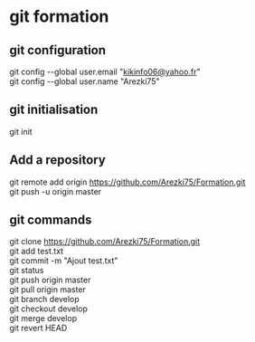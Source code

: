git formation
=
git configuration
-
git config --global user.email "kikinfo06@yahoo.fr"  
git config --global user.name "Arezki75"  

git initialisation
-
git init 

Add a repository
-
git remote add origin https://github.com/Arezki75/Formation.git  
git push -u origin master  

git commands
-
git clone https://github.com/Arezki75/Formation.git  
git add test.txt  
git commit -m "Ajout test.txt"  
git status  
git push origin master  
git pull origin master  
git branch develop  
git checkout develop   
git merge develop  
git revert HEAD 
